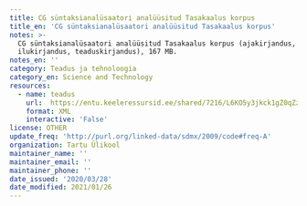 ```yaml
---
title: CG süntaksianalüsaatori analüüsitud Tasakaalus korpus
title_en: 'CG süntaksianalüsaatori analüüsitud Tasakaalus korpus'
notes: >-
  CG süntaksianalüsaatori analüüsitud Tasakaalus korpus (ajakirjandus,
  ilukirjandus, teaduskirjandus), 167 MB.
notes_en: ''
category: Teadus ja tehnoloogia
category_en: Science and Technology
resources:
  - name: teadus
    url:  https://entu.keeleressursid.ee/shared/7216/L6KO5y3jkck1gZ0qZzYxDMdUyHslZfqkp9tUkoIUMNuJEgTBLMiuQSpSgZzx27YC
    format: XML
    interactive: 'False'
license: OTHER
update_freq: 'http://purl.org/linked-data/sdmx/2009/code#freq-A'
organization: Tartu Ülikool
maintainer_name: ''
maintainer_email: ''
maintainer_phone: ''
date_issued: '2020/03/28'
date_modified: 2021/01/26
---
```


